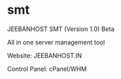 # smt

JEEBANHOST SMT (Version 1.0) Beta

All in one server management tool

Website: JEEBANHOST.IN

Control Panel: cPanel/WHM
